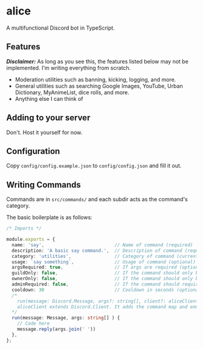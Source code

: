 # alice
A multifunctional Discord bot in TypeScript.

## Features
***Disclaimer:*** As long as you see this, the features listed below may not be implemented. I'm writing everything from scratch. 

- Moderation utilities such as banning, kicking, logging, and more.
- General utilities such as searching Google Images, YouTube, Urban Dictionary, MyAnimeList, dice rolls, and more.
- Anything else I can think of

## Adding to your server
Don't. Host it yourself for now. 

## Configuration
Copy `config/config.example.json` to `config/config.json` and fill it out.

## Writing Commands
Commands are in `src/commands/` and each subdir acts as the command's category. 

The basic boilerplate is as follows:
```ts
/* Imports */

module.exports = {
  name: 'say',                          // Name of command (required)
  description: 'A basic say command.',  // Description of command (required)
  category: 'utilities',                // Category of command (currently unused)
  usage: `say something`,               // Usage of command (optional) **NOTE**: Do not add a prefix to this string
  argsRequired: true,                   // If args are required (optional)
  guildOnly: false,                     // If the command should only be allowed in the server (optional)
  ownerOnly: false,                     // If the command should only be used by the bot's owner (optional)
  adminRequired: false,                 // If the command should required Adminstrator perms (optional)
  cooldown: 30                          // Cooldown in seconds (optional)
  /* 
    run(message: Discord.Message, args?: string[], client?: aliceClient)
    aliceClient extends Discord.Client. It adds the command map and enmaps found in src/alice.ts.
  */
  run(message: Message, args: string[] ) {
    // Code here
    message.reply(args.join(' '))
  },
};
```

